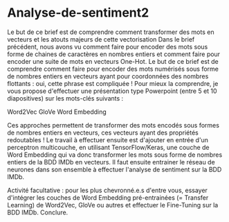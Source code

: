 # Analyse-de-sentiment2
Le but de ce brief est de comprendre comment transformer des mots en vecteurs et les atouts majeurs de cette vectorisation
Dans le brief précédent, nous avons vu comment faire pour encoder des mots sous forme de chaines de caractères en nombres entiers et comment faire pour encoder une suite de mots en vecteurs One-Hot. Le but de ce brief est de comprendre comment faire pour encoder des mots numérisés sous forme de nombres entiers en vecteurs ayant pour coordonnées des nombres flottants : oui, cette phrase est compliquée ! Pour mieux la comprendre, je vous propose d'effectuer une présentation type Powerpoint (entre 5 et 10 diapositives) sur les mots-clés suivants :

Word2Vec
GloVe
Word Embedding

Ces approches permettent de transformer des mots encodés sous formes de nombres entiers en vecteurs, ces vecteurs ayant des propriétés redoutables !
Le travail à effectuer ensuite est d'ajouter en entrée d'un perceptron multicouche, en utilisant TensorFlow/Keras, une couche de Word Embedding qui va donc transformer les mots sous forme de nombres entiers de la BDD IMDb en vecteurs. Il faut ensuite entrainer le réseau de neurones dans son ensemble à effectuer l'analyse de sentiment sur la BDD IMDb.

Activité facultative : pour les plus chevronné.e.s d'entre vous, essayer d'intégrer les couches de Word Embedding pré-entrainées (= Transfer Learning) de Word2Vec, GloVe ou autres et effectuer le Fine-Tuning sur la BDD IMDb. Conclure.
